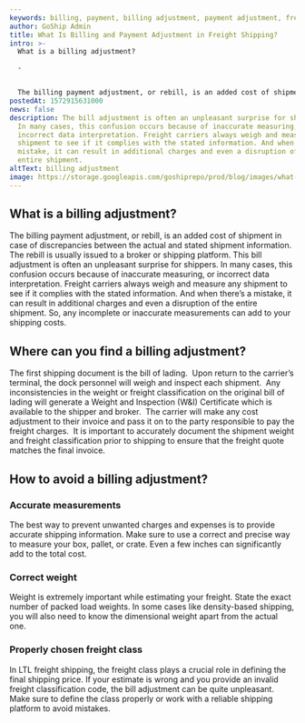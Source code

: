 ```yaml
---
keywords: billing, payment, billing adjustment, payment adjustment, freigt shipping
author: GoShip Admin
title: What Is Billing and Payment Adjustment in Freight Shipping?
intro: >-
  What is a billing adjustment?

  -


  The billing payment adjustment, or rebill, is an added cost of shipment in case of discrepancies between the actual and stated shipment information. The rebill is usually issued to a broker or shipping platform. This bill adjustment is often an unpleasant surprise for shippers. In many cases, this confusion occurs because of inaccurate measuring, or incorrect data interpretation. Freight carriers always weigh and measure any shipment to see if it complies with the stated inf
postedAt: 1572915631000
news: false
description: The bill adjustment is often an unpleasant surprise for shippers.
  In many cases, this confusion occurs because of inaccurate measuring, or
  incorrect data interpretation. Freight carriers always weigh and measure any
  shipment to see if it complies with the stated information. And when there’s a
  mistake, it can result in additional charges and even a disruption of the
  entire shipment.
altText: billing adjustment
image: https://storage.googleapis.com/goshiprepo/prod/blog/images/what-is-billing-and-payment-adjustment-in-freight-shipping.jpg
---
```

## What is a billing adjustment?

The billing payment adjustment, or rebill, is an added cost of shipment in case of discrepancies between the actual and stated shipment information. The rebill is usually issued to a broker or shipping platform. This bill adjustment is often an unpleasant surprise for shippers. In many cases, this confusion occurs because of inaccurate measuring, or incorrect data interpretation. Freight carriers always weigh and measure any shipment to see if it complies with the stated information. And when there’s a mistake, it can result in additional charges and even a disruption of the entire shipment. So, any incomplete or inaccurate measurements can add to your shipping costs.

## Where can you find a billing adjustment?

The first shipping document is the bill of lading.  Upon return to the carrier’s terminal, the dock personnel will weigh and inspect each shipment.  Any inconsistencies in the weight or freight classification on the original bill of lading will generate a Weight and Inspection (W&I) Certificate which is available to the shipper and broker.  The carrier will make any cost adjustment to their invoice and pass it on to the party responsible to pay the freight charges.  It is important to accurately document the shipment weight and freight classification prior to shipping to ensure that the freight quote matches the final invoice.

## How to avoid a billing adjustment?

### Accurate measurements

The best way to prevent unwanted charges and expenses is to provide accurate shipping information. Make sure to use a correct and precise way to measure your box, pallet, or crate. Even a few inches can significantly add to the total cost.

### Correct weight

Weight is extremely important while estimating your freight. State the exact number of packed load weights. In some cases like density-based shipping, you will also need to know the dimensional weight apart from the actual one.

### Properly chosen freight class

In LTL freight shipping, the freight class plays a crucial role in defining the final shipping price. If your estimate is wrong and you provide an invalid freight classification code, the bill adjustment can be quite unpleasant. Make sure to define the class properly or work with a reliable shipping platform to avoid mistakes.